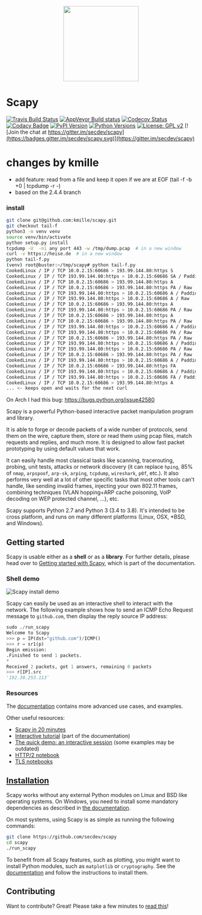 <p align="center">
<img src="doc/scapy_logo.png" width=200>
</p>

<!-- start_ppi_description -->

# Scapy

[![Travis Build Status](https://travis-ci.com/secdev/scapy.svg?branch=master)](https://travis-ci.com/secdev/scapy) <!-- ignore_ppi -->
[![AppVeyor Build status](https://ci.appveyor.com/api/projects/status/os03daotfja0wtp7/branch/master?svg=true)](https://ci.appveyor.com/project/secdev/scapy/branch/master) <!-- ignore_ppi -->
[![Codecov Status](https://codecov.io/gh/secdev/scapy/branch/master/graph/badge.svg)](https://codecov.io/gh/secdev/scapy) <!-- ignore_ppi -->
[![Codacy Badge](https://api.codacy.com/project/badge/Grade/30ee6772bb264a689a2604f5cdb0437b)](https://www.codacy.com/app/secdev/scapy) <!-- ignore_ppi -->
[![PyPI Version](https://img.shields.io/pypi/v/scapy.svg)](https://pypi.python.org/pypi/scapy/)
[![Python Versions](https://img.shields.io/pypi/pyversions/scapy.svg)](https://pypi.python.org/pypi/scapy/)
[![License: GPL v2](https://img.shields.io/badge/License-GPL%20v2-blue.svg)](LICENSE)
[![Join the chat at https://gitter.im/secdev/scapy](https://badges.gitter.im/secdev/scapy.svg)](https://gitter.im/secdev/scapy) <!-- ignore_ppi -->


# changes by kmille
- add feature: read from a file and keep it open if we are at EOF (tail -f -b +0 | tcpdump -r -)
- based on the 2.4.4 branch

### install
```bash
git clone git@github.com:kmille/scapy.git
git checkout tail-f
python3 -m venv venv
source venv/bin/activate
python setup.py install
tcpdump -U  -ni any port 443 -w /tmp/dump.pcap  # in a new window
curl -v https://heise.de  # in a new window
python tail-f.py
(venv) root@buster:~/tmp/scapy# python tail-f.py
CookedLinux / IP / TCP 10.0.2.15:60686 > 193.99.144.80:https S
CookedLinux / IP / TCP 193.99.144.80:https > 10.0.2.15:60686 SA / Padding
CookedLinux / IP / TCP 10.0.2.15:60686 > 193.99.144.80:https A
CookedLinux / IP / TCP 10.0.2.15:60686 > 193.99.144.80:https PA / Raw
CookedLinux / IP / TCP 193.99.144.80:https > 10.0.2.15:60686 A / Padding
CookedLinux / IP / TCP 193.99.144.80:https > 10.0.2.15:60686 A / Raw
CookedLinux / IP / TCP 10.0.2.15:60686 > 193.99.144.80:https A
CookedLinux / IP / TCP 193.99.144.80:https > 10.0.2.15:60686 PA / Raw
CookedLinux / IP / TCP 10.0.2.15:60686 > 193.99.144.80:https A
CookedLinux / IP / TCP 10.0.2.15:60686 > 193.99.144.80:https PA / Raw
CookedLinux / IP / TCP 193.99.144.80:https > 10.0.2.15:60686 A / Padding
CookedLinux / IP / TCP 193.99.144.80:https > 10.0.2.15:60686 PA / Raw
CookedLinux / IP / TCP 10.0.2.15:60686 > 193.99.144.80:https PA / Raw
CookedLinux / IP / TCP 193.99.144.80:https > 10.0.2.15:60686 A / Padding
CookedLinux / IP / TCP 193.99.144.80:https > 10.0.2.15:60686 PA / Raw
CookedLinux / IP / TCP 10.0.2.15:60686 > 193.99.144.80:https PA / Raw
CookedLinux / IP / TCP 193.99.144.80:https > 10.0.2.15:60686 A / Padding
CookedLinux / IP / TCP 10.0.2.15:60686 > 193.99.144.80:https FA
CookedLinux / IP / TCP 193.99.144.80:https > 10.0.2.15:60686 A / Padding
CookedLinux / IP / TCP 193.99.144.80:https > 10.0.2.15:60686 FA / Padding
CookedLinux / IP / TCP 10.0.2.15:60686 > 193.99.144.80:https A
... <- keeps open and waits for the next curl
```

On Arch I had this bug: https://bugs.python.org/issue42580

</kmille>

Scapy is a powerful Python-based interactive packet manipulation program and
library.

It is able to forge or decode packets of a wide number of protocols, send them
on the wire, capture them, store or read them using pcap files, match requests
and replies, and much more. It is designed to allow fast packet prototyping by
using default values that work.

It can easily handle most classical tasks like scanning, tracerouting, probing,
unit tests, attacks or network discovery (it can replace `hping`, 85% of `nmap`,
`arpspoof`, `arp-sk`, `arping`, `tcpdump`, `wireshark`, `p0f`, etc.). It also
performs very well at a lot of other specific tasks that most other tools can't
handle, like sending invalid frames, injecting your own 802.11 frames, combining
techniques (VLAN hopping+ARP cache poisoning, VoIP decoding on WEP protected
channel, ...), etc.

Scapy supports Python 2.7 and Python 3 (3.4 to 3.8). It's intended to
be cross platform, and runs on many different platforms (Linux, OSX,
\*BSD, and Windows).

## Getting started

Scapy is usable either as a **shell** or as a **library**.
For further details, please head over to [Getting started with Scapy](https://scapy.readthedocs.io/en/latest/introduction.html), which is part of the documentation.

### Shell demo

![Scapy install demo](https://secdev.github.io/files/doc/animation-scapy-install.svg)

Scapy can easily be used as an interactive shell to interact with the network.
The following example shows how to send an ICMP Echo Request message to
`github.com`, then display the reply source IP address:

```python
sudo ./run_scapy
Welcome to Scapy
>>> p = IP(dst="github.com")/ICMP()
>>> r = sr1(p)
Begin emission:
.Finished to send 1 packets.
*
Received 2 packets, got 1 answers, remaining 0 packets
>>> r[IP].src
'192.30.253.113'
```

### Resources

The [documentation](https://scapy.readthedocs.io/en/latest/) contains more
advanced use cases, and examples.

Other useful resources:

-   [Scapy in 20 minutes](https://github.com/secdev/scapy/blob/master/doc/notebooks/Scapy%20in%2015%20minutes.ipynb)
-   [Interactive tutorial](https://scapy.readthedocs.io/en/latest/usage.html#interactive-tutorial) (part of the documentation)
-   [The quick demo: an interactive session](https://scapy.readthedocs.io/en/latest/introduction.html#quick-demo)
(some examples may be outdated)
-   [HTTP/2 notebook](https://github.com/secdev/scapy/blob/master/doc/notebooks/HTTP_2_Tuto.ipynb)
-   [TLS notebooks](https://github.com/secdev/scapy/blob/master/doc/notebooks/tls)

## [Installation](https://scapy.readthedocs.io/en/latest/installation.html)

Scapy works without any external Python modules on Linux and BSD like operating
systems. On Windows, you need to install some mandatory dependencies as
described in [the
documentation](http://scapy.readthedocs.io/en/latest/installation.html#windows).

On most systems, using Scapy is as simple as running the following commands:

```bash
git clone https://github.com/secdev/scapy
cd scapy
./run_scapy
```

To benefit from all Scapy features, such as plotting, you might want to install
Python modules, such as `matplotlib` or `cryptography`. See the
[documentation](http://scapy.readthedocs.io/en/latest/installation.html) and
follow the instructions to install them.

<!-- stop_ppi_description -->

## Contributing

Want to contribute? Great! Please take a few minutes to
[read this](CONTRIBUTING.md)!
